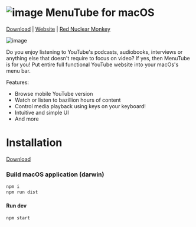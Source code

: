 # ![image](./arts/logo-45.png) MenuTube for macOS

[Download](https://github.com/edanchenkov/MenuTube/releases) | [Website](http://menutube.rednuclearmonkey.com/) | [Red Nuclear Monkey](https://rednuclearmonkey.com/)

![image](./arts/media.jpg)

Do you enjoy listening to YouTube's podcasts, audiobooks, interviews or anything else that doesn't require to focus on video? If yes, then MenuTube is for you! Put entire full functional YouTube website into your macOs's menu bar.

Features:

- Browse mobile YouTube version
- Watch or listen to bazillion hours of content
- Control media playback using keys on your keyboard!
- Intuitive and simple UI
- And more

# Installation

[Download](https://github.com/edanchenkov/MenuTube/releases)

### Build macOS application (darwin)

```bash
npm i
npm run dist
```

#### Run dev

```bash
npm start
```
